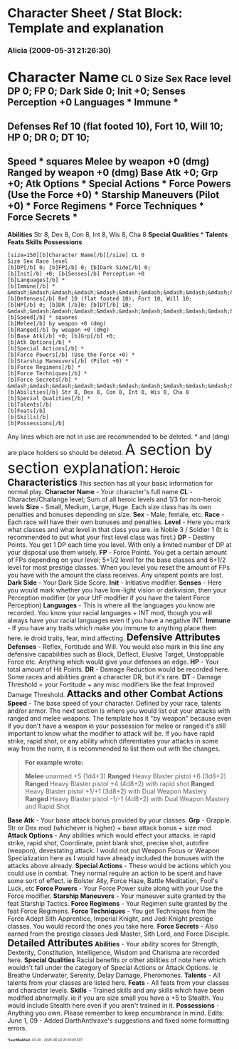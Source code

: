 # Character Sheet / Stat Block: Template and explanation

### **Alicia** (2009-05-31 21:26:30)

<span style="font-size: 1.50em;">**Character Name**</span> CL 0
Size Sex Race level
**DP** 0; **FP** 0; **Dark Side** 0;
**Init** +0; **Senses** Perception +0
**Languages** *
**Immune** *
--------------------------------------------------------------
**Defenses** Ref 10 (flat footed 10), Fort 10, Will 10;
**HP** 0; **DR** 0; **DT** 10;
--------------------------------------------------------------
**Speed** * squares
**Melee** by weapon +0 (dmg)
**Ranged** by weapon +0 (dmg)
**Base Atk** +0; **Grp** +0;
**Atk Options** *
**Special Actions** *
**Force Powers** (Use the Force +0) *
**Starship Maneuvers** (Pilot +0) *
**Force Regimens** *
**Force Techniques** *
**Force Secrets** *
--------------------------------------------------------------
**Abilities** Str 8, Dex 8, Con 8, Int 8, Wis 8, Cha 8
**Special Qualities** *
**Talents**
**Feats**
**Skills**
**Possessions**

```
[size=150][b]Character Name[/b][/size] CL 0 
Size Sex Race level
[b]DP[/b] 0; [b]FP[/b] 0; [b]Dark Side[/b] 0;
[b]Init[/b] +0; [b]Senses[/b] Perception +0
[b]Languages[/b] *
[b]Immune[/b] *
&mdash;&mdash;&mdash;&mdash;&mdash;&mdash;&mdash;&mdash;&mdash;&mdash;&mdash;&mdash;&mdash;&mdash;&mdash;&mdash;&mdash;&mdash;&mdash;&mdash;&ndash;
[b]Defenses[/b] Ref 10 (flat footed 10), Fort 10, Will 10;
[b]HP[/b] 0; [b]DR [/b]0; [b]DT[/b] 10;
&mdash;&mdash;&mdash;&mdash;&mdash;&mdash;&mdash;&mdash;&mdash;&mdash;&mdash;&mdash;&mdash;&mdash;&mdash;&mdash;&mdash;&mdash;&mdash;&mdash;&ndash;
[b]Speed[/b] * squares
[b]Melee[/b] by weapon +0 (dmg)
[b]Ranged[/b] by weapon +0 (dmg)
[b]Base Atk[/b] +0; [b]Grp[/b] +0;
[b]Atk Options[/b] *
[b]Special Actions[/b] *
[b]Force Powers[/b] (Use the Force +0) *
[b]Starship Maneuvers[/b] (Pilot +0) *
[b]Force Regimens[/b] *
[b]Force Techniques[/b] *
[b]Force Secrets[/b] *
&mdash;&mdash;&mdash;&mdash;&mdash;&mdash;&mdash;&mdash;&mdash;&mdash;&mdash;&mdash;&mdash;&mdash;&mdash;&mdash;&mdash;&mdash;&mdash;&mdash;&ndash;
[b]Abilities[/b] Str 8, Dex 8, Con 8, Int 8, Wis 8, Cha 8
[b]Special Qualities[/b] *
[b]Talents[/b]
[b]Feats[/b]
[b]Skills[/b]
[b]Possessions[/b] 
```

Any lines which are not in use are recommended to be deleted. * and (dmg) are place holders so should be deleted.
<span style="font-size: 2.40em;">A section by section explanation:</span>
**<span style="font-size: 1.50em;">Heroic Characteristics</span>**
This section has all your basic information for normal play.
**Character Name** - Your character's full name
**CL** - Character/Challange level; Sum of all heroic levels and 1/3 for non-heroic levels
**Size** - Small, Medium, Large, Huge. Each size class has its own penalties and bonuses depending on size.
**Sex** - Male, female, etc.
**Race** - Each race will have their own bonuses and penalties.
**Level** - Here you mark what classes and what level in that class you are. ie Noble 3 / Soldier 1 (It is recommended to put what your first level class was first.)
**DP** - Destiny Points. You get 1 DP each time you level. With only a limited number of DP at your disposal use them wisely.
**FP** - Force Points. You get a certain amount of FPs depending on your level; 5+1/2 level for the base classes and 6+1/2 level for most prestige classes. When you level you reset the amount of FPs you have with the amount the class receives. Any unspent points are lost.
**Dark Side** - Your Dark Side Score.
**Init** - Initiative modifier.
**Senses** - Here you would mark whether you have low-light vision or darkvision, then your Perception modifier (or your UtF modifier if you have the talent Force Perception)
**Languages** - This is where all the languages you know are recorded. You know your racial languages + INT mod, though you will always have your racial languages even if you have a negative INT.
**Immune** - If you have any traits which make you immune to anything place them here. ie droid traits, fear, mind affecting.
**<span style="font-size: 1.50em;">Defensive Attributes</span>**
**Defenses** - Reflex, Fortitude and Will. You would also mark in this line any defensive capabilities such as Block, Deflect, Elusive Target, Unstoppable Force etc. Anything which would give your defenses an edge.
**HP** - Your total amount of Hit Points.
**DR** - Damage Reduction would be recorded here. Some races and abilities grant a character DR, but it's rare.
**DT** - Damage Threshold = your Fortitude + any misc modifiers like the feat Improved Damage Threshold.
**<span style="font-size: 1.50em;">Attacks and other Combat Actions</span>**
**Speed** - The base speed of your character. Defined by your race, talents and/or armor.
The next section is where you would list out your attacks with ranged and melee weapons. The template has it "by weapon" because even if you don't have a weapon in your possession for melee or ranged it's still important to know what the modifier to attack will be.
If you have rapid strike, rapid shot, or any ability which diferentiates your attacks in some way from the norm, it is recommended to list them out with the changes.
> **For example wrote:**
>
> **Melee** unarmed +5 (1d4+3)
> **Ranged** Heavy Blaster pistol +6 (3d8+2)
> **Ranged** Heavy Blaster pistol +4 (4d8+2) with rapid shot
> **Ranged** Heavy Blaster pistol +1/+1 (3d8+2) with Dual Weapon Mastery
> **Ranged** Heavy Blaster pistol -1/-1 (4d8+2) with Dual Weapon Mastery and Rapid Shot

**Base Atk** - Your base attack bonus provided by your classes.
**Grp** - Grapple. Str or Dex mod (whichever is higher) + base attack bonus + size mod
**Attack Options** - Any abilities which would effect your attacks. ie rapid strike, rapid shot, Coordinate, point blank shot, precise shot, autofire (weapon), devestating attack. I would not put Weapon Focus or Weapon Specialization here as I would have already included the bonuses with the attacks above already.
**Special Actions** - These would be actions which you could use in combat. They normal require an action to be spent and have some sort of effect. ie Bolster Ally, Force Haze, Battle Meditation, Fool's Luck, etc
**Force Powers** - Your Force Power suite along with your Use the Force modifier.
**Starship Maneuvers** - Your maneuver suite granted by the feat Starship Tactics.
**Force Regimens** - Your Regimen suite granted by the feat Force Regimens.
**Force Techniques** - You get Techniques from the Force Adept Sith Apprentice, Imperial Knight, and Jedi Knight prestige classes. You would record the ones you take here.
**Force Secrets** - Also earned from the prestige classes Jedi Master, Sith Lord, and Force Disciple.
**<span style="font-size: 1.50em;">Detailed Attributes</span>**
**Abilities** - Your ability scores for Strength, Dexterity, Constitution, Intelligence, Wisdom and Charisma are recorded here.
**Special Qualities** Racial benefits or other abilities of note here which wouldn't fall under the category of Special Actions or Attack Options. Ie Breathe Underwater, Serenity, Delay Damage, Pheromones.
**Talents** - All talents from your classes are listed here.
**Feats** - All feats from your classes and character levels.
**Skills** - Trained skills and any skills which have been modified abnormally. ie if you are size small you have a +5 to Stealth. You would include Stealth here even if you aren't trained in it.
**Possessions** - Anything you own. Please remember to keep encumbrance in mind.
Edits:
June 1, 09 - Added DarthAnthraxe's suggestions and fixed some formatting errors.



<span style="font-size: 0.5em;">***Last Modified**: 4.0.28 - *2025-06-02 21:39:09 EDT*</span>